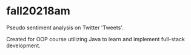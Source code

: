 # fall20218am

Pseudo sentiment analysis on Twitter 'Tweets'. 

Created for OOP course utilizing Java to learn and implement full-stack development.

